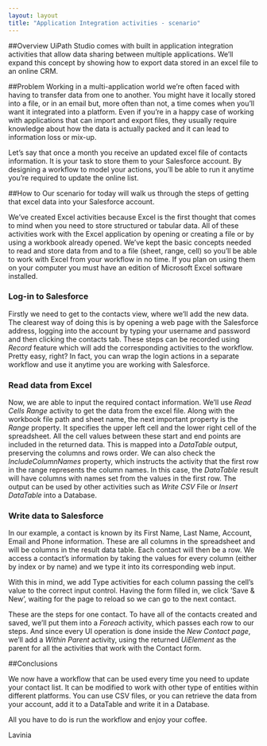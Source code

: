 ```yaml
---
layout: layout
title: "Application Integration activities - scenario"
---
```

##Overview
UiPath Studio comes with built in application integration activities that allow data sharing between multiple applications. We’ll expand this concept by showing how to export data stored in an excel file to an online CRM.



##Problem
Working in a multi-application world we’re often faced with having to transfer data from one to another. You might have it locally stored into a file, or in an email but, more often than not, a time comes when you’ll want it integrated into a platform. Even if you’re in a happy case of working with applications that can import and export files, they usually require knowledge about how the data is actually packed and it can lead to information loss or mix-up. 

Let’s say that once a month you receive an updated excel file of contacts information. It is your task to store them to your Salesforce account. By designing a workflow to model your actions, you’ll be able to run it anytime you’re required to update the online list.


##How to
Our scenario for today will walk us through the steps of getting that excel data into your Salesforce account. 

We’ve created Excel activities because Excel is the first thought that comes to mind when you need to store structured or tabular data. All of these activities work with the Excel application by opening or creating a file or by using a workbook already opened. We’ve kept the basic concepts needed to read and store data from and to a file (sheet, range, cell) so you’ll be able to work with Excel from your workflow in no time. If you plan on using them on your computer you must have an edition of Microsoft Excel software installed.

### Log-in to Salesforce

Firstly we need to get to the contacts view, where we’ll add the new data.  The clearest way of doing this is by opening a web page with the Salesforce address, logging into the account by typing your username and password and then clicking the contacts tab. These steps can be recorded using *Record* feature which will add the corresponding activities to the workflow. Pretty easy, right? In fact, you can wrap the login actions in a separate workflow and use it anytime you are working with Salesforce.

### Read data from Excel

Now, we are able to input the required contact information.  We’ll use *Read Cells Range* activity to get the data from the excel file. Along with the workbook file path and sheet name, the next important property is the *Range* property. It specifies the upper left cell and the lower right cell of the spreadsheet. All the cell values between these start and end points are included in the returned data. This is mapped into a *DataTable* output, preserving the columns and rows order.  We can also check the *IncludeColumnNames* property, which instructs the activity that the first row in the range represents the column names. In this case, the *DataTable* result will have columns with names set from the values in the first row.  The output can be used by other activities such as *Write CSV* File or *Insert DataTable* into a Database.

### Write data to Salesforce

In our example, a contact is known by its First Name, Last Name, Account, Email and Phone information. These are all columns in the spreadsheet and will be columns in the result data table. Each contact will then be a row. We access a contact’s information by taking the values for every column (either by index or by name) and we type it into its corresponding web input. 


With this in mind, we add Type activities for each column passing the cell’s value to the correct input control. Having the form filled in, we click ‘Save & New’, waiting for the page to reload so we can go to the next contact. 

These are the steps for one contact. To have all of the contacts created and saved, we’ll put them into a *Foreach* activity, which passes each row to our steps. And since every UI operation is done inside the *New Contact page*, we’ll add a *Within Parent* activity, using the returned *UiElement* as the parent for all the activities that work with the Contact form. 

##Conclusions

We now have a workflow that can be used every time you need to update your contact list. It can be modified to work with other type of entities within different platforms. You can use CSV files, or you can retrieve the data from your account, add it to a DataTable and write it in a Database. 

All you have to do is run the workflow and enjoy your coffee.

Lavinia

